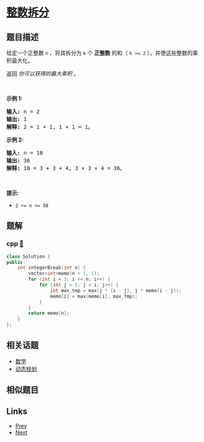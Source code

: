 
# [整数拆分](https://leetcode-cn.com/problems/integer-break)

## 题目描述

<p>给定一个正整数&nbsp;<code>n</code>&nbsp;，将其拆分为 <code>k</code> 个 <strong>正整数</strong> 的和（&nbsp;<code>k &gt;= 2</code>&nbsp;），并使这些整数的乘积最大化。</p>

<p>返回 <em>你可以获得的最大乘积</em>&nbsp;。</p>

<p>&nbsp;</p>

<p><strong>示例 1:</strong></p>

<pre>
<strong>输入: </strong>n = 2
<strong>输出: </strong>1
<strong>解释: </strong>2 = 1 + 1, 1 × 1 = 1。</pre>

<p><strong>示例&nbsp;2:</strong></p>

<pre>
<strong>输入: </strong>n = 10
<strong>输出: </strong>36
<strong>解释: </strong>10 = 3 + 3 + 4, 3 ×&nbsp;3 ×&nbsp;4 = 36。</pre>

<p>&nbsp;</p>

<p><strong>提示:</strong></p>

<ul>
	<li><code>2 &lt;= n &lt;= 58</code></li>
</ul>


## 题解

### cpp [🔗](integer-break.cpp) 
```cpp
class Solution {
public:
    int integerBreak(int n) {
        vector<int>memo(n + 1, 1);
        for (int i = 3; i <= n; i++) {
            for (int j = 1; j < i; j++) {
                int max_tmp = max(j * (i - j), j * memo[i - j]);
                memo[i] = max(memo[i], max_tmp);
            }
        }
        return memo[n];
    }
};
```


## 相关话题

- [数学](../../tags/math.md) 
- [动态规划](../../tags/dynamic-programming.md) 


## 相似题目



## Links

- [Prev](../counting-bits/README.md) 
- [Next](../reverse-string/README.md) 

